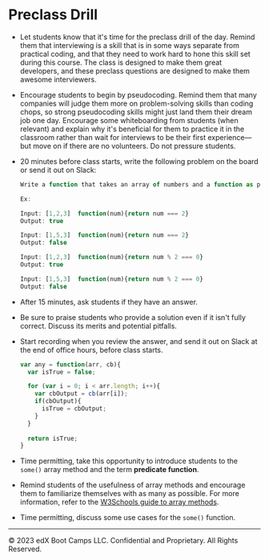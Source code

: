 # Preclass Drill

* Let students know that it's time for the preclass drill of the day. Remind them that interviewing is a skill that is in some ways separate from practical coding, and that they need to work hard to hone this skill set during this course. The class is designed to make them great developers, and these preclass questions are designed to make them awesome interviewers.

* Encourage students to begin by pseudocoding. Remind them that many companies will judge them more on problem-solving skills than coding chops, so strong pseudocoding skills might just land them their dream job one day. Encourage some whiteboarding from students (when relevant) and explain why it's beneficial for them to practice it in the classroom rather than wait for interviews to be their first experience—but move on if there are no volunteers. Do not pressure students.

* 20 minutes before class starts, write the following problem on the board or send it out on Slack:

  ```js
  Write a function that takes an array of numbers and a function as parameters. The function parameter should return true if the input meets a certain condition or false otherwise. Your function should return true if the function parameter returns true for _any_ of the array elements in the array parameter or false otherwise. 

  Ex:

  Input: [1,2,3]  function(num){return num === 2}
  Output: true

  Input: [1,5,3]  function(num){return num === 2}
  Output: false

  Input: [1,2,3]  function(num){return num % 2 === 0}
  Output: true

  Input: [1,5,3]  function(num){return num % 2 === 0}
  Output: false
  ```

* After 15 minutes, ask students if they have an answer.

* Be sure to praise students who provide a solution even if it isn't fully correct. Discuss its merits and potential pitfalls.

* Start recording when you review the answer, and send it out on Slack at the end of office hours, before class starts.

  ```js
  var any = function(arr, cb){
    var isTrue = false;

    for (var i = 0; i < arr.length; i++){
      var cbOutput = cb(arr[i]);
      if(cbOutput){
        isTrue = cbOutput;
      }
    }
    
    return isTrue;
  }
  ```

* Time permitting, take this opportunity to introduce students to the `some()` array method and the term **predicate function**.

* Remind students of the usefulness of array methods and encourage them to familiarize themselves with as many as possible. For more information, refer to the [W3Schools guide to array methods](https://www.w3schools.com/jsref/jsref_obj_array.asp).

* Time permitting, discuss some use cases for the `some()` function.

---
© 2023 edX Boot Camps LLC. Confidential and Proprietary. All Rights Reserved.
